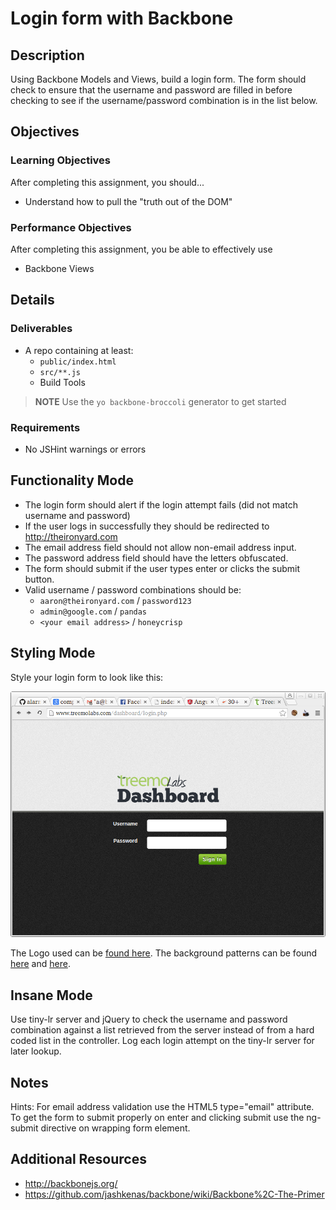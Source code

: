 # Login form with Backbone

## Description
Using Backbone Models and Views, build a login form.
The form should check to ensure that the username and password are filled in before checking to see if the username/password combination is in the list below.

## Objectives

### Learning Objectives

After completing this assignment, you should...

* Understand how to pull the "truth out of the DOM"


### Performance Objectives

After completing this assignment, you be able to effectively use

* Backbone Views

## Details

### Deliverables

* A repo containing at least:
  * `public/index.html`
  * `src/**.js`
  * Build Tools

> **NOTE** Use the `yo backbone-broccoli` generator to get started

### Requirements

* No JSHint warnings or errors


## Functionality Mode
* The login form should alert if the login attempt fails (did not match username and password)
* If the user logs in successfully they should be redirected to http://theironyard.com
* The email address field should not allow non-email address input.
* The password address field should have the letters obfuscated.
* The form should submit if the user types enter or clicks the submit button.
* Valid username / password combinations should be:
	* `aaron@theironyard.com` / `password123`
	* `admin@google.com` / `pandas`
	* `<your email address>` / `honeycrisp`

## Styling Mode
Style your login form to look like this:

![Designed](login.png)

The Logo used can be [found here](treemoLabs-logo.png).
The background patterns can be found [here](bg-login-top.png) and [here](bg-login.png).

## Insane Mode

Use tiny-lr server and jQuery to check the username and password combination against a list retrieved from the server instead of from a hard coded list in the controller.
Log each login attempt on the tiny-lr server for later lookup.

## Notes

Hints: For email address validation use the HTML5 type="email" attribute.
To get the form to submit properly on enter and clicking submit use the ng-submit directive on wrapping form element.

## Additional Resources

* http://backbonejs.org/
* https://github.com/jashkenas/backbone/wiki/Backbone%2C-The-Primer
